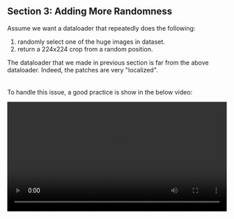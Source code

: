 ## Section 3: Adding More Randomness

Assume we want a dataloader that repeatedly does the following:
1. randomly select one of the huge images in dataset.
2. return a 224x224 crop from a random position.

The dataloader that we made in previous section is far from the above dataloader. 
Indeed, the patches are very "localized".\
\
\
To handle this issue, a good practice is show in the below video:
<div class="myvideo">
   <video  style="display:block; width:100%; height:auto;" autoplay controls loop="loop">
       <source src="addingmorerandomnessv2.mp4" type="video/mp4" />
   </video>
</div>



